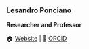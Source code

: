 ### Lesandro Ponciano

**Researcher and Professor**

:house:  [Website](https://lesandrop.github.io/site) | :school: [ORCiD](https://orcid.org/0000-0002-5724-0094)
<!--
**lesandrop/lesandrop** is a ✨ _special_ ✨ repository because its `README.md` (this file) appears on your GitHub profile.

Here are some ideas to get you started:

- 🔭 I’m currently working on ...
- 🌱 I’m currently learning ...
- 👯 I’m looking to collaborate on ...
- 🤔 I’m looking for help with ...
- 💬 Ask me about ...
- 📫 How to reach me: ...
- 😄 Pronouns: ...
- ⚡ Fun fact: ...
-->
